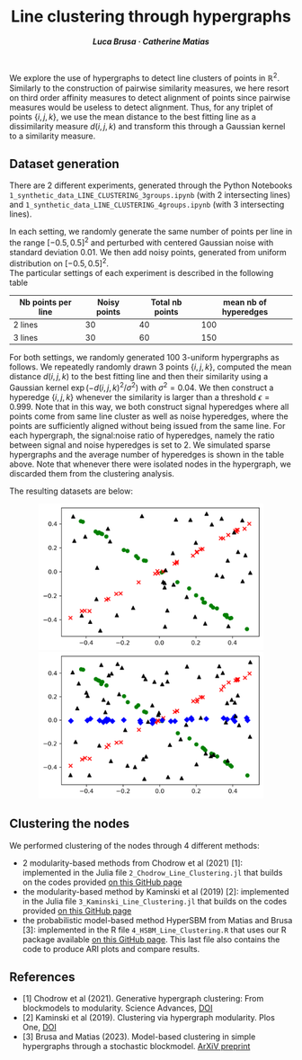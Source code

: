 <h1 align="center">Line clustering through hypergraphs</h1>
<p align="center"> <span style="font-size: 14px;"><em><strong>Luca Brusa &middot; Catherine Matias</strong></em></span> </p>
<br>

We explore the use of hypergraphs to detect line clusters of points in $\mathbb{R}^2$. Similarly to the construction of pairwise similarity measures, we  here resort on third order affinity measures to detect alignment of points since pairwise measures would be useless to detect alignment.  Thus, for any triplet of points $\{i, j, k\}$, we use the mean distance to the best fitting line as a dissimilarity measure $d(i,j,k)$ and transform this through a Gaussian kernel to a similarity measure.


## Dataset generation 
There are 2 different experiments, generated through the Python Notebooks `1_synthetic_data_LINE_CLUSTERING_3groups.ipynb` (with 2 intersecting lines) and `1_synthetic_data_LINE_CLUSTERING_4groups.ipynb` (with 3 intersecting lines).

In each setting, we randomly generate the same number of points per line in the range $[-0.5, 0.5]^2$ and perturbed with centered Gaussian noise with standard deviation $0.01$. We then add noisy points, generated from uniform distribution on 
$[-0.5, 0.5]^2$.  
The particular settings of each  experiment is described in the following table

| Nb points per line | Noisy points | Total nb points |mean nb of hyperedges|
| --------|------|-----|------|
|2 lines | 30 | 40 | 100|  1070.84    |
| 3 lines | 30| 60 | 150|  587.7  |

For both settings, we randomly generated 100 3-uniform hypergraphs as follows. We repeatedly randomly drawn 3 points $\{i, j, k\}$, computed the mean distance $d(i,j,k)$  to the best fitting line 
and then their similarity using a Gaussian kernel $\exp(-d(i,j,k)^2/\sigma^2)$ with $\sigma^2=0.04$. We then construct a hyperedge $\{i,j,k\}$ whenever the similarity is larger than a  threshold $\epsilon= 0.999$. Note that in this way, we both construct signal hyperedges where all points come from same line cluster as well as noise hyperedges, where the points are sufficiently aligned without being issued from the same line. For each hypergraph, the signal:noise ratio of hyperedges, namely the ratio between signal and noise hyperedges is set to 2. We simulated sparse hypergraphs and the average number of hyperedges is shown in the table above.  Note that whenever there were isolated nodes in the hypergraph, we discarded them from the clustering analysis. 

The resulting datasets are below:
<p align="center">
<img title="2lines" alt="" width="400"  src="figs/2lines.png">
<img title="3lines" alt="" width="400" src="figs/3lines.png">
</p>


## Clustering the nodes
We performed clustering of the nodes through 4 different methods: 

   - 2 modularity-based methods from Chodrow et al (2021) [1]: implemented in the Julia file `2_Chodrow_Line_Clustering.jl` that builds on the codes provided [on this GitHub page](https://github.com/nveldt/HyperModularity.jl)
   - the modularity-based method by Kaminski et al (2019) [2]: implemented in the Julia file `3_Kaminski_Line_Clustering.jl`  that builds on the codes provided [on this GitHub page](https://gist.github.com/pszufe/02666497d2c138d1b2de5b7f67784d2b)
   - the probabilistic model-based method HyperSBM from Matias and Brusa [3]: implemented in the R file `4_HSBM_Line_Clustering.R` that uses our R package available [on this GitHub page](https://github.com/LB1304/HyperSBM). This last file also contains the code to produce ARI plots and compare results. 
   

## References
  - [1] Chodrow et al (2021). Generative hypergraph clustering: From blockmodels to modularity. Science Advances, [DOI](https://doi.org/10.1126/sciadv.abh1303)
  - [2] Kaminski et al (2019). Clustering via hypergraph modularity. Plos One, [DOI](https://doi.org/10.1371/journal.pone.0224307)
  - [3] Brusa and Matias (2023). Model-based clustering in simple hypergraphs through a stochastic blockmodel. [ArXiV preprint](https://arxiv.org/abs/2210.05983)






